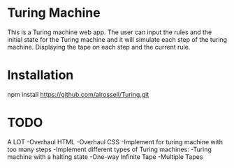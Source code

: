 # Turing Machine
This is a Turing machine web app. The user can input the rules and the initial state for the Turing machine and it will simulate each step of the turing machine. Displaying the tape on each step and the current rule.

# Installation 
npm install https://github.com/alrossell/Turing.git

# TODO 
A LOT
-Overhaul HTML
-Overhaul CSS
-Implement for turing machine with too many steps
-Implement different types of Turing machines:
    -Turing machine with a halting state
    -One-way Infinite Tape
    -Multiple Tapes



